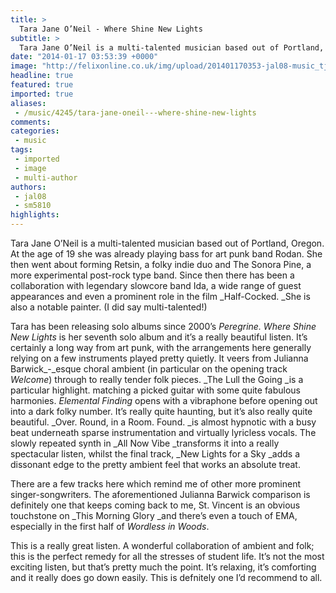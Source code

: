 ```yaml
---
title: >
  Tara Jane O’Neil - Where Shine New Lights
subtitle: >
  Tara Jane O’Neil is a multi-talented musician based out of Portland, Oregon. At the age of 19 she was already playing bass for art punk band Rodan.
date: "2014-01-17 03:53:39 +0000"
image: "http://felixonline.co.uk/img/upload/201401170353-jal08-music_tjo.jpg"
headline: true
featured: true
imported: true
aliases:
 - /music/4245/tara-jane-oneil---where-shine-new-lights
comments:
categories:
 - music
tags:
 - imported
 - image
 - multi-author
authors:
 - jal08
 - sm5810
highlights:
---
```


Tara Jane O’Neil is a multi-talented musician based out of Portland, Oregon. At the age of 19 she was already playing bass for art punk band Rodan. She then went about forming Retsin, a folky indie duo and The Sonora Pine, a more experimental post-rock type band. Since then there has been a collaboration with legendary slowcore band Ida, a wide range of guest appearances and even a prominent role in the film _Half-Cocked. _She is also a notable painter. (I did say multi-talented!)

Tara has been releasing solo albums since 2000’s _Peregrine. Where Shine New Lights_ is her seventh solo album and it’s a really beautiful listen. It’s certainly a long way from art punk, with the arrangements here generally relying on a few instruments played pretty quietly. It veers from Julianna Barwick_-_esque choral ambient (in particular on the opening track _Welcome_) through to really tender folk pieces. _The Lull the Going _is a particular highlight. matching a picked guitar with some quite fabulous harmonies. _Elemental Finding_ opens with a vibraphone before opening out into a dark folky number. It’s really quite haunting, but it’s also really quite beautiful. _Over. Round, in a Room. Found. _is almost hypnotic with a busy beat underneath sparse instrumentation and virtually lyricless vocals. The slowly repeated synth in _All Now Vibe _transforms it into a really spectacular listen, whilst the final track, _New Lights for a Sky _adds a dissonant edge to the pretty ambient feel that works an absolute treat.

There are a few tracks here which remind me of other more prominent singer-songwriters. The aforementioned Julianna Barwick comparison is definitely one that keeps coming back to me, St. Vincent is an obvious touchstone on _This Morning Glory _and there’s even a touch of EMA, especially in the first half of _Wordless in Woods_.

This is a really great listen. A wonderful collaboration of ambient and folk; this is the perfect remedy for all the stresses of student life. It’s not the most exciting listen, but that’s pretty much the point. It’s relaxing, it’s comforting and it really does go down easily. This is defnitely one I’d recommend to all.
